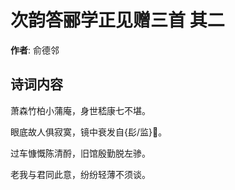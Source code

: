 # 次韵答郦学正见赠三首  其二

**作者**: 俞德邻

## 诗词内容

萧森竹柏小蒲庵，身世嵇康七不堪。

眼底故人俱寂寞，镜中衰发自{髟/监}𩭹。

过车慷慨陈清酹，旧馆殷勤脱左骖。

老我与君同此意，纷纷轻薄不须谈。

